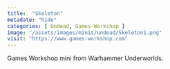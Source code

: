 ```yaml
---
title:  "Skeleton"
metadate: "hide"
categories: [ Undead, Games-Workshop ]
image: "/assets/images/minis/undead/Skeleton1.png"
visit: "https://www.games-workshop.com"
---
```

Games Workshop mini from Warhammer Underworlds. 